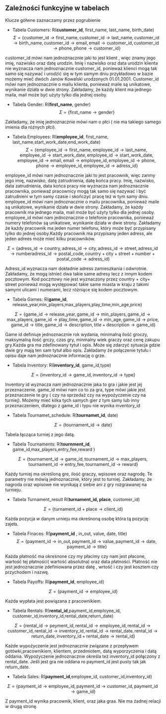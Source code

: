 
## Zależności funkcyjne w tabelach

Klucze gółwne zaznaczamy przez pogrubienie 

- Tabela Customers: R(**customer_id**, first_name, last_name, birth_date)
 $$\Sigma = \left\{ \text{customer\_id} \to \text{first\_name}, \text{customer\_id} \to  \text{last\_name}, \text{customer\_id} \to \text{birth\_name},\text{customer\_id} \to \text{email}, \text{email} \to \text{customer\_id},\text{customer\_id} \to \text{phone}, \text{phone} \to \text{customer\_id}   \right\} $$  

customer_id mówi nam jednoznacznie jaki to jest klient , więc znamy jego imię, nazwisko oraz datę urodzin. Imię i nazwisko oraz data urodzin klienta nie wyznacza nam jednoznacznie customer_id, ponieważ klienci mogą tak samo się nazywać i urodzić się w tym samym dniu przykładowo w bazie możemy mieć dwóch Janów Kowalski urodzonych 01.01.2001. Customer_id mówi nam jednoznacznie o mailu klienta, ponieważ maile są unikatowe, wynikanie działa w dwie strony. Zakładamy, że każdy klient ma jednego maila, mail może być użyty tylko dla jednej osoby.  

 


<!-- 
- Tabela Customers_phone: R(**customer_id**, phone)
 $$\Sigma = \left\{ \text{customer\_id} \to \text{phone}, \text{phone} \to \text{customer\_id}   \right\} $$  

customer_id mówi nam jednoznacznie o telefonie klienta, ponieważ numery telefonów są unikatowe, wynikanie działa w dwie strony. Zakładamy że każdy klient ma jeden numer telefonu, który może być przypisany tylko do jednej osoby. -->

- Tabela Gender: R(**first_name**, gender)
 $$\Sigma = \left\{ \text{first\_name} \to \text{gender}   \right\} $$  

 Zakładamy, że imię jednoznacznie mówi nam o płci ( nie ma takiego samego imienia dla różnych płci).
 
- Tabela Employees: R(**employee_id**, first_name, last_name,start_work_date,end_work_date)
 $$\Sigma = \left\{ \text{employee\_id} \to \text{first\_name}, \text{employee\_id} \to  \text{last\_name}, \text{employee\_id} \to \text{start\_work\_date}, \text{employee\_id} \to \text{start\_work\_date},\text{employee\_id} \to \text{email}, \text{email} \to \text{employee\_id}, \text{employee\_id} \to \text{phone}, \text{phone} \to \text{employee\_id} , \text{employee\_id} \to \text{adress\_id}    \right\} $$  

employee_id mówi nam jednoznacznie jaki to jest pracownik, więc zanmy jego imię, nazwisko, datę zatrudnienia, datę końca pracy. Imię, nazwisko, data zatrudnienia, data końca pracy nie wyznacza nam jednoznacznie pracownika, ponieważ pracownicy mogą tak samo się nazywać i być zatrudnieni w tym samy czasie i skończyć pracę też w tym samy dniu.  employee_id mówi nam jednoznacznie o mailu pracownika, ponieważ maile są unikatowe, wynikanie działa w dwie strony. Zakładamy, że każdy pracownik ma jednego maila, mail może być użyty tylko dla jednej osoby.
employee_id mówi nam jednoznacznie o telefonie pracownika, ponieważ numery telefonów są unikatowe, wynikanie działa w dwie strony. Zakładamy że każdy pracownik ma jeden numer telefonu, który może być przypisany tylko do jednej osoby.Każdy pracownik ma przypisany jeden adress, ale jeden adrees może mieć kilku pracowników.


<!-- - Tabela Employee_emails: R(**employee_id**, email)
 $$\Sigma = \left\{ \text{employee\_id} \to \text{email}, \text{email} \to \text{employee\_id}   \right\} $$  

employee_id mówi nam jednoznacznie o mailu pracownika, ponieważ maile są unikatowe, wynikanie działa w dwie strony. Zakładamy, że każdy pracownik ma jednego maila, mail może być użyty tylko dla jednej osoby. -->

<!-- - Tabela Employee_phone: R(**employee_id**, phone)
 $$\Sigma = \left\{ \text{employee\_id} \to \text{phone}, \text{phone} \to \text{employee\_id}   \right\} $$  

employee_id mówi nam jednoznacznie o telefonie pracownika, ponieważ numery telefonów są unikatowe, wynikanie działa w dwie strony. Zakładamy że każdy pracownik ma jeden numer telefonu, który może być przypisany tylko do jednej osoby. -->

<!-- - Tabela Employee_adress: R(**employee_id**, adress_id)
 $$\Sigma = \left\{ \text{employee\_id} \to \text{adress\_id} \right\} $$  

Każdy pracownik ma przypisany jeden adress, ale jeden adrees może mieć kilku pracowników.

- Tabela Addresses: R(**adress_id**, country, city, street,number,postal_code) -->

$$\Sigma = \left\{\text{adress\_id} \to \text{country}, \text{adress\_id} \to \text{city},\text{adress\_id} \to \text{street},\text{adress\_id} \to \text{number}\text{adress\_id} \to \text{postal\_code}, \text{country} + \text{city} +\text{street} +\text{number} + \text{postal\_code} \to \text{adress\_id} \right\}$$

Adress_id wyznacza nam dokładnie adress zamieszkania i odwrotnie. Zakładamy, że mogą istnieć dwa takie same adresy lecz z innym kodem pocztowym. Kod poczrtowy nie jest wyznaczony przez country + city+ street ponieważ mogą występować takie same miasta w kraju z takimi samymi ulicami i numerami, lecz różniące się kodem pocztowym. 


- Tabela Games: R(**game_id**, release_year,min_players,max_players,play_time,min_age,price)

$$\Sigma = \left\{ \text{game\_id} \to \text{release\_year},\text{game\_id} \to \text{min\_players},\text{game\_id} \to \text{max\_players},\text{game\_id} \to \text{play\_time}, \text{game\_id} \to \text{min\_age}, \text{game\_id} \to \text{price}, \text{game\_id} \to \text{title},\text{game\_id} \to \text{description},\text{title} + \text{description} \to \text{game\_id} \right\}$$

Game id definiuje jednoznacznie rok wydania, minimalną ilość groczy, maksymalną ilość grczy, czas gry, minmalny wiek graczy oraz cenę zakupu gry.Każda gra ma zdefinowany tytuł i opis. Może się zdarzyć sytuacja gdzie dwie gry mają ten sam tytuł albo opis. Zakładamy że połączenie tytułu i opisu daje nam jednoznacznie informację o grze.

<!-- - Tabela Games_title: R(**game_id**, title, description)
 $$\Sigma = \left\{ \text{game\_id} \to \text{title},\text{game\_id} \to \text{description},\text{title} + \text{description} \to \text{game\_id} \right\} $$

Każda gra ma zdefinowany tytuł i opis. Może się zdarzyć sytuacja gdzie dwie gry mają ten sam tytuł albo opis. Zakładamy że połączenie tytułu i opisu daje nam jednoznacznie informację o grze. -->

- Tabela Inventory: R(**inventory_id**, game_id,type)

$$ \Sigma = \left\{ \text{inventory\_id} \to \text{game\_id} , \text{inventory\_id} \to \text{type} \right\} $$

Inventory id wyznacza nam jednoznacznie jaka to gra i jakie jest jej przeznaczenie. game_id mówi nam co to za gra, type mówi jakie jest przeznaczenie te gry ( czy na sprzedaż czy na wypożyczenie czy na turniej). Możemy mieć kilka tych samych gier z tym samy lub inny przeznaczeniem, dlatego z game_id i typu nie wynika inventory_id


- Tabela Tournamet_schedule: R(**tournamet_id**, date)

$$ \Sigma = \left\{ \text{tournament\_id} \to \text{date} \right\} $$

Tabela łącząca turniej z jego datą. 

- Tabela Tournaments: R(**tournment_id**, game_id,max_players,entry_fee,reward  )

$$ \Sigma = \left\{ \text{tournament\_id} \to \text{game\_id}, \text{tournament\_id} \to \text{max\_players},\text{tournament\_id} \to \text{entry\_fee}, \text{tournament\_id} \to \text{reward} \right\} $$

Każdy turniej ma określoną gre, ilość graczy, wpisowe oraz nagrodę. Te parametry nie mówią jednoznacznie, który jest to turniej. Zakładamy, że nagroda oraz wpisowe nie wynikają z siebie ani z gry rozgrawanej na turnieju.

- Tabela Turnament_result R(**turnament_id, place**, customer_id)

$$ \Sigma = \left\{ \text{turnament\_id} + \text{place} \to \text{client\_id} \right\} $$

Każda pozycja w danym urnieju ma okreśnoną osobę która tą pozycję zajeła. 

- Tabela Finaces: R(**payment_id** , in_out, value, date, title)
$$ \Sigma = \left\{ \text{payment\_id} \to \text{in\_out}, \text{payment\_id} \to \text{value},\text{payment\_id} \to \text{date}, \text{payment\_id} \to \text{title} \right\} $$

Każda płatność ma okreśnone czy my płacimy czy nam jest płacone, wartość tej  płatności( wartość absolutna) oraz data płatności. Płatność nie jest jednoznacznie zdefiniowana przez datę , wrtość i czy jest kosztem czy przychodem i nazwę.

- Tabela Payoffs: R(**payment_id**, employee_id)

$$ \Sigma = \left\{ \text{payment\_id} \to \text{employee\_id}  \right\} $$

Każda wypłata jest powiązana z pracownikiem.


- Tabela Rentals: R(**rental_id**,payment_id,employee_id, customer_id,inventory_id,rental_date,return_date)

$$ \Sigma = \left\{\text{rental\_id} \to \text{peyment\_id}, \text{rental\_id} \to \text{employee\_id},\text{rental\_id} \to \text{customer\_id},\text{rental\_id} \to \text{inventory\_id},\text{rental\_id} \to \text{rental\_date},\text{rental\_id} \to \text{return\_date}, \text{inventory\_id}+ \text{rental\_date} \to \text{rental\_id}   \right\} $$

Każde wypożyczenie jest jednoznacznie związane z przepływem gotówki,pracownikiem, klientem, przedmiotem, datą wyporzyczenia i datą oddania. Wypożyczenie jednoznacznie określa też inventory_id połączony z rental_date. Jeśli jest gra nie oddana ro payment_id jest pusty tak jak return_date.


- Tabela Sales: R(**payment_id**,employee_id, customer_id,inventory_id)

$$ \Sigma = \left\{ \text{payment\_id} \to \text{employee\_id},\text{payment\_id} \to \text{customer\_id},\text{payment\_id} \to \text{game\_id}   \right\} $$

Z payment_id wynika pracownik, klient, oraz jaka graa. Nie ma żadnej relacji w drugą stronę.







